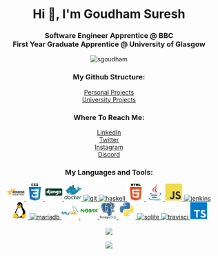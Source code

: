 <h1 align="center">Hi 👋, I'm Goudham Suresh</h1>
<h3 align="center">Software Engineer Apprentice @ BBC <br> First Year Graduate Apprentice @ University of Glasgow</h3>
<p align="center"> <img src="https://komarev.com/ghpvc/?username=sgoudham&label=Profile%20views&color=0e75b6&style=flat" alt="sgoudham" /> </p>

<h3 align="center">My Github Structure:</h3>
<p align="center">
  <a href="https://github.com/sgoudham?tab=repositories">Personal Projects</a><br>
  <a href="https://github.com/sgoudham-university">University Projects</a>
</p>

<h3 align="center">Where To Reach Me:</h3>
<p align="center">
  <a href="https://www.linkedin.com/in/sgoudham/">LinkedIn</a><br>
  <a href="https://twitter.com/RealGoudham">Twitter</a><br>
  <a href="https://www.instagram.com/sgoudham/">Instagram</a><br>
  <a href="https://discord.bio/p/hammy">Discord</a>
</p>

<h3 align="center">My Languages and Tools:</h3>
<p align="center"> <a href="https://aws.amazon.com" target="_blank"> <img src="https://raw.githubusercontent.com/devicons/devicon/master/icons/amazonwebservices/amazonwebservices-original-wordmark.svg" alt="aws" width="40" height="40"/> </a> <a href="https://www.w3schools.com/css/" target="_blank"> <img src="https://raw.githubusercontent.com/devicons/devicon/master/icons/css3/css3-original-wordmark.svg" alt="css3" width="40" height="40"/> </a> <a href="https://www.djangoproject.com/" target="_blank"> <img src="https://raw.githubusercontent.com/devicons/devicon/master/icons/django/django-original.svg" alt="django" width="40" height="40"/> </a> <a href="https://www.docker.com/" target="_blank"> <img src="https://raw.githubusercontent.com/devicons/devicon/master/icons/docker/docker-original-wordmark.svg" alt="docker" width="40" height="40"/> </a> <a href="https://git-scm.com/" target="_blank"> <img src="https://www.vectorlogo.zone/logos/git-scm/git-scm-icon.svg" alt="git" width="40" height="40"/> </a> <a href="https://www.haskell.org/" target="_blank"> <img src="https://upload.wikimedia.org/wikipedia/commons/1/1c/Haskell-Logo.svg" alt="haskell" width="40" height="40"/> </a> <a href="https://www.w3.org/html/" target="_blank"> <img src="https://raw.githubusercontent.com/devicons/devicon/master/icons/html5/html5-original-wordmark.svg" alt="html5" width="40" height="40"/> </a> <a href="https://www.java.com" target="_blank"> <img src="https://raw.githubusercontent.com/devicons/devicon/master/icons/java/java-original.svg" alt="java" width="40" height="40"/> </a> <a href="https://developer.mozilla.org/en-US/docs/Web/JavaScript" target="_blank"> <img src="https://raw.githubusercontent.com/devicons/devicon/master/icons/javascript/javascript-original.svg" alt="javascript" width="40" height="40"/> </a> <a href="https://www.jenkins.io" target="_blank"> <img src="https://www.vectorlogo.zone/logos/jenkins/jenkins-icon.svg" alt="jenkins" width="40" height="40"/> </a> <a href="https://www.linux.org/" target="_blank"> <img src="https://raw.githubusercontent.com/devicons/devicon/master/icons/linux/linux-original.svg" alt="linux" width="40" height="40"/> </a> <a href="https://mariadb.org/" target="_blank"> <img src="https://www.vectorlogo.zone/logos/mariadb/mariadb-icon.svg" alt="mariadb" width="40" height="40"/> </a> <a href="https://www.mysql.com/" target="_blank"> <img src="https://raw.githubusercontent.com/devicons/devicon/master/icons/mysql/mysql-original-wordmark.svg" alt="mysql" width="40" height="40"/> </a> <a href="https://www.nginx.com" target="_blank"> <img src="https://raw.githubusercontent.com/devicons/devicon/master/icons/nginx/nginx-original.svg" alt="nginx" width="40" height="40"/> </a> <a href="https://www.postgresql.org" target="_blank"> <img src="https://raw.githubusercontent.com/devicons/devicon/master/icons/postgresql/postgresql-original-wordmark.svg" alt="postgresql" width="40" height="40"/> </a> <a href="https://www.python.org" target="_blank"> <img src="https://raw.githubusercontent.com/devicons/devicon/master/icons/python/python-original.svg" alt="python" width="40" height="40"/> </a> <a href="https://www.sqlite.org/" target="_blank"> <img src="https://www.vectorlogo.zone/logos/sqlite/sqlite-icon.svg" alt="sqlite" width="40" height="40"/> </a> <a href="https://travis-ci.org" target="_blank"> <img src="https://www.vectorlogo.zone/logos/travis-ci/travis-ci-icon.svg" alt="travisci" width="40" height="40"/> </a> <a href="https://www.typescriptlang.org/" target="_blank"> <img src="https://raw.githubusercontent.com/devicons/devicon/master/icons/typescript/typescript-original.svg" alt="typescript" width="40" height="40"/> </a> </p>

<p align="center"> <a href="https://github.com/sgoudham/github-readme-stats">
  <img align="center" src="https://github-readme-stats.vercel.app/api?username=sgoudham&count_private=true&show_icons=true&theme=radical" />
</a> </p>
<p align="center"> <a href="https://github.com/sgoudham/github-readme-stats">
  <img align="center" src="https://github-readme-stats.vercel.app/api/top-langs/?username=sgoudham&layout=compact&theme=radical&langs_count=5" />
</a> </p>
<p align="center"> <img src="https://github-readme-streak-stats.herokuapp.com/?user=sgoudham&theme=radical" alt=""/> </p>
